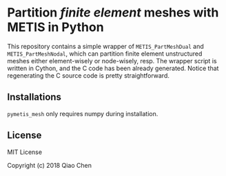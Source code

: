 # Partition *finite element* meshes with METIS in Python

This repository contains a simple wrapper of `METIS_PartMeshDual` and `METIS_PartMeshNodal`, which can partition finite element unstructured meshes either element-wisely or node-wisely, resp. The wrapper script is written in Cython, and the C code has been already generated. Notice that regenerating the C source code is pretty straightforward.

## Installations

`pymetis_mesh` only requires numpy during installation.

## License

MIT License

Copyright (c) 2018 Qiao Chen
